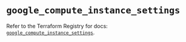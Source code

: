 # `google_compute_instance_settings`

Refer to the Terraform Registry for docs: [`google_compute_instance_settings`](https://registry.terraform.io/providers/hashicorp/google/5.41.0/docs/resources/compute_instance_settings).
